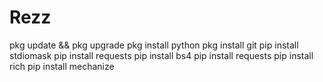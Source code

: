 # Rezz
pkg update &amp;&amp; pkg upgrade  pkg install python  pkg install git  pip install stdiomask  pip install requests  pip install bs4  pip install requests  pip install rich  pip install mechanize
